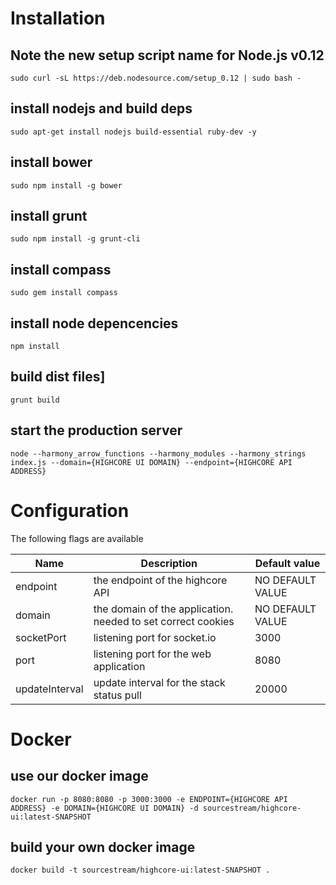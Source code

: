 Installation
=======

## Note the new setup script name for Node.js v0.12
    sudo curl -sL https://deb.nodesource.com/setup_0.12 | sudo bash -

## install nodejs and build deps
    sudo apt-get install nodejs build-essential ruby-dev -y

## install bower
    sudo npm install -g bower

## install grunt
    sudo npm install -g grunt-cli

## install compass
    sudo gem install compass

## install node depencencies
    npm install

## build dist files]
    grunt build

## start the production server
    node --harmony_arrow_functions --harmony_modules --harmony_strings index.js --domain={HIGHCORE UI DOMAIN} --endpoint={HIGHCORE API ADDRESS}


Configuration
=============

The following flags are available

| Name | Description | Default value |
|---|---|---|
| endpoint | the endpoint of the highcore API | NO DEFAULT VALUE |
| domain | the domain of the application. needed to set correct cookies | NO DEFAULT VALUE |
| socketPort | listening port for socket.io | 3000 |
| port | listening port for the web application | 8080 |
| updateInterval | update interval for the stack status pull | 20000 |

Docker
=======

## use our docker image
    docker run -p 8080:8080 -p 3000:3000 -e ENDPOINT={HIGHCORE API ADDRESS} -e DOMAIN={HIGHCORE UI DOMAIN} -d sourcestream/highcore-ui:latest-SNAPSHOT
    
## build your own docker image
    docker build -t sourcestream/highcore-ui:latest-SNAPSHOT .


